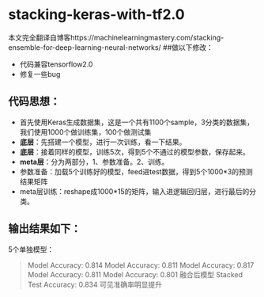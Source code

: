 # stacking-keras-with-tf2.0
本文完全翻译自博客https://machinelearningmastery.com/stacking-ensemble-for-deep-learning-neural-networks/
##做以下修改：
- 代码兼容tensorflow2.0
- 修复一些bug

## 代码思想：
- 首先使用Keras生成数据集，这是一个共有1100个sample，3分类的数据集，我们使用1000个做训练集，100个做测试集
- **底层**：先搭建一个模型，进行一次训练，看一下结果。
- **底层**：接着同样的模型，训练5次，得到5个不通过的模型参数，保存起来。
- **meta层**：分为两部分，1、参数准备。2、训练。
- 参数准备：加载5个训练好的模型，feed进test数据，得到5个1000*3的预测结果矩阵
- meta层训练：reshape成1000*15的矩阵，输入进逻辑回归层，进行最后的分类。

## 输出结果如下：
5个单独模型：
> Model Accuracy: 0.814
> Model Accuracy: 0.811
> Model Accuracy: 0.817
> Model Accuracy: 0.811
> Model Accuracy: 0.801
融合后模型
> Stacked Test Accuracy: 0.834
可见准确率明显提升
